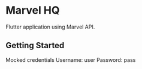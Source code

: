 # Marvel HQ

Flutter application using Marvel API.

## Getting Started

Mocked credentials
Username: user
Password: pass
